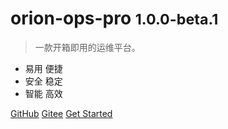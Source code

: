 # orion-ops-pro <small>1.0.0-beta.1</small>

> 一款开箱即用的运维平台。

- 易用 便捷
- 安全 稳定
- 智能 高效

[GitHub](https://github.com/lijiahangmax/orion-ops-pro)
[Gitee](https://gitee.com/lijiahangmax/orion-ops-pro)
[Get Started](README.md)
